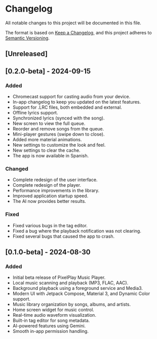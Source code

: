 # Changelog

All notable changes to this project will be documented in this file.

The format is based on [Keep a Changelog](https://keepachangelog.com/en/1.0.0/),
and this project adheres to [Semantic Versioning](https://semver.org/spec/v2.0.0.html).

## [Unreleased]

## [0.2.0-beta] - 2024-09-15

### Added
- Chromecast support for casting audio from your device.
- In-app changelog to keep you updated on the latest features.
- Support for .LRC files, both embedded and external.
- Offline lyrics support.
- Synchronized lyrics (synced with the song).
- New screen to view the full queue.
- Reorder and remove songs from the queue.
- Mini-player gestures (swipe down to close).
- Added more material animations.
- New settings to customize the look and feel.
- New settings to clear the cache.
- The app is now available in Spanish.

### Changed
- Complete redesign of the user interface.
- Complete redesign of the player.
- Performance improvements in the library.
- Improved application startup speed.
- The AI now provides better results.

### Fixed
- Fixed various bugs in the tag editor.
- Fixed a bug where the playback notification was not clearing.
- Fixed several bugs that caused the app to crash.

## [0.1.0-beta] - 2024-08-30

### Added
- Initial beta release of PixelPlay Music Player.
- Local music scanning and playback (MP3, FLAC, AAC).
- Background playback using a foreground service and Media3.
- Modern UI with Jetpack Compose, Material 3, and Dynamic Color support.
- Music library organization by songs, albums, and artists.
- Home screen widget for music control.
- Real-time audio waveform visualization.
- Built-in tag editor for song metadata.
- AI-powered features using Gemini.
- Smooth in-app permission handling.
